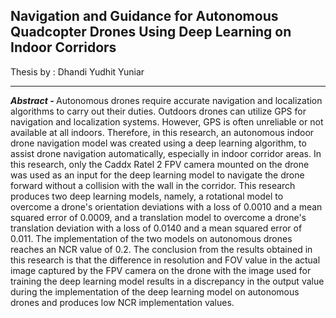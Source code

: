 <h2> Navigation and Guidance for Autonomous Quadcopter Drones Using Deep Learning on Indoor Corridors </h2>
Thesis by : Dhandi Yudhit Yuniar
<hr>
<strong><em>Abstract - </em></strong>Autonomous drones require accurate navigation and localization algorithms to carry out their duties. Outdoors drones can utilize GPS for navigation and localization systems. However, GPS is often unreliable or not available at all indoors. Therefore, in this research, an autonomous indoor drone navigation model was created using a deep learning algorithm, to assist drone navigation automatically, especially in indoor corridor areas. In this research, only the Caddx Ratel 2 FPV camera mounted on the drone was used as an input for the deep learning model to navigate the drone forward without a collision with the wall in the corridor. This research produces two deep learning models, namely, a rotational model to overcome a drone's orientation deviations with a loss of 0.0010 and a mean squared error of 0.0009, and a translation model to overcome a drone's translation deviation with a loss of 0.0140 and a mean squared error of 0.011. The implementation of the two models on autonomous drones reaches an NCR value of 0.2. The conclusion from the results obtained in this research is that the difference in resolution and FOV value in the actual image captured by the FPV camera on the drone with the image used for training the deep learning model results in a discrepancy in the output value during the implementation of the deep learning model on autonomous drones and produces low NCR implementation values.
